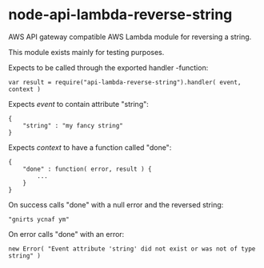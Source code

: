 # node-api-lambda-reverse-string
AWS API gateway compatible AWS Lambda module for reversing a string.

This module exists mainly for testing purposes.

Expects to be called through the exported handler -function:

    var result = require("api-lambda-reverse-string").handler( event, context )

Expects *_event_* to contain attribute "string":

    {
        "string" : "my fancy string"
    }

Expects *_context_* to have a function called "done":

    {
        "done" : function( error, result ) {
            ...
        }
    }

On success calls "done" with a null error and the reversed string:

    "gnirts ycnaf ym"

On error calls "done" with an error:

    new Error( "Event attribute 'string' did not exist or was not of type string" )
